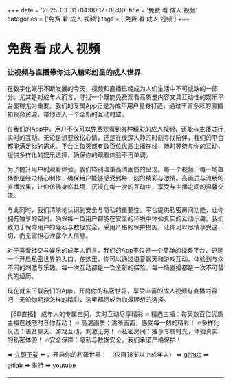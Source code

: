 +++
date = '2025-03-31T04:00:17+08:00'
title = '免费 看 成人 视频'
categories = ['免费 看 成人 视频']
tags = ['免费 看 成人 视频']
+++

# 免费 看 成人 视频

### 让视频与直播带你进入精彩纷呈的成人世界

在数字化娱乐不断发展的今天，视频和直播已经成为人们生活中不可或缺的一部分。尤其是对成年人而言，寻找一个既能免费观看高质量内容又具互动性的娱乐平台显得尤为重要。我们的专属App正是为成年用户量身打造，通过丰富多彩的直播和视频资源，带你进入一个全新的互动时空。

在我们的App中，用户不仅可以免费观看到各种精彩的成人视频，还能与主播进行实时的互动。无论是想要放松心情，还是在夜深人静的时刻寻找陪伴，我们的平台都能满足你的需求。平台上每天都有数百位优质主播在线，随时等待与你的互动，提供多样化的娱乐选择，确保你的观看体验不再单调。

为了提升用户的观看体验，我们特别注重高清画质的呈现。每一个视频、每一场直播都是经过精心制作，确保用户能够感受到每一刻的精彩与激情。高画质与流畅的直播效果，让你仿佛身临其境，沉浸在每一次的互动中，享受与主播之间的温馨交流。

与此同时，我们清晰地认识到安全与隐私的重要性。平台提供私密房间功能，让你拥有独享的空间，确保每一位用户都能在安全的环境中体验真实的互动乐趣。我们致力于保障用户的隐私与数据安全，采用严格的保护措施，让你可以尽情享受这一切，而无需担心泄露个人信息。

对于喜爱社交与娱乐的成年人而言，我们的App不仅是一个简单的视频平台，更是一个开启私密世界的入口。在这里，你可以通过语音聊天和游戏互动，体验到与众不同的刺激与乐趣。每一次互动都是一次全新的探险，每一场直播都是一次不可替代的经历。

现在就来下载我们的App，开启你的私密世界，享受丰富的成人视频与直播内容吧！无论你期待怎样的精彩，这里都将成为你最理想的选择。

【6D直播】
成年人的专属空间，实时互动尽享精彩
🔥 精选主播：每天数百位优质主播在线随时与你互动！
🔥 高清画质：清晰画面，感受每一刻的精彩！
🔥多样化玩法：语音聊天、游戏互动，刺激无穷！
🔥私密房间：独享专属时光，体验真实的私密体验！
🔥安全保障：隐私与数据安全，我们承诺严格保护！

➡️ [立即下载](https://down123.s3.ap-east-1.amazonaws.com/down/down.html?channelCode=blog) ⬅️ ，开启你的私密世界！
（仅限18岁以上成年人）
➡️ [github](https://aldult-live.github.io/)
➡️ [gitlab](https://seo-09598d.gitlab.io/)
➡️ [推特](https://x.com/wegame33)
➡️ [youtube](https://www.youtube.com/@6Dlive)

---

